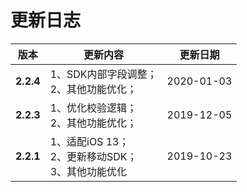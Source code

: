 # 更新日志
版本|更新内容|更新日期
-----|-----|-----
**2.2.4** |1、SDK内部字段调整；<br>2、其他功能优化；<br>| 2020-01-03
**2.2.3** |1、优化校验逻辑；<br>2、其他功能优化；<br>| 2019-12-05
**2.2.1** |1、适配iOS 13；<br>2、更新移动SDK；<br>3、其他功能优化| 2019-10-23
